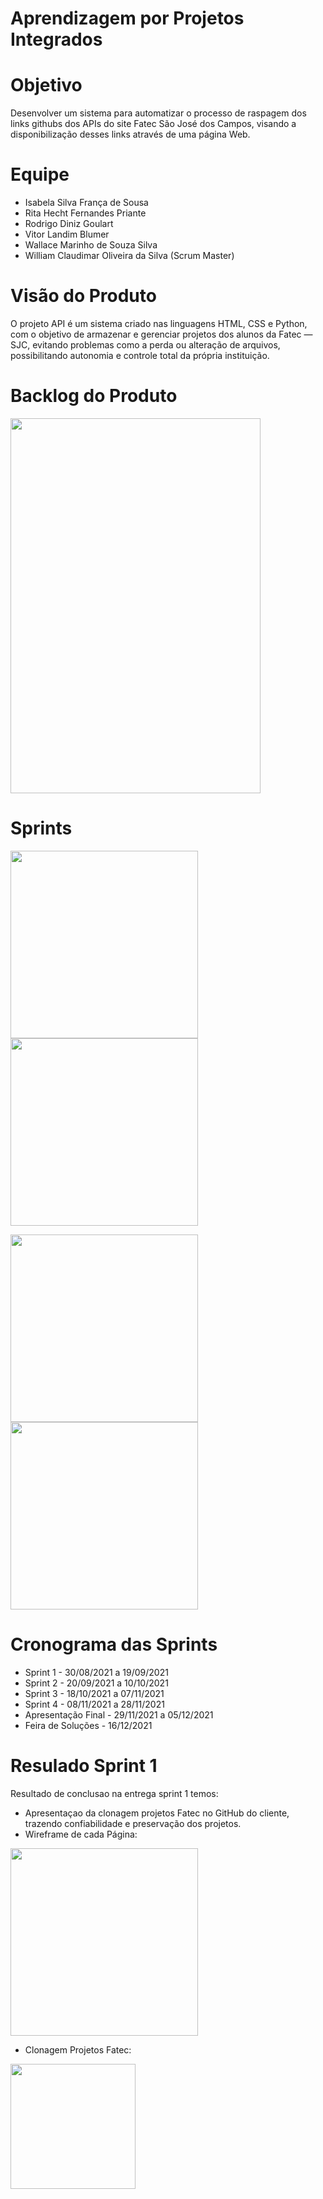 # Aprendizagem por Projetos Integrados

# Objetivo 
Desenvolver um sistema para automatizar o processo de raspagem dos links githubs dos APIs do site Fatec São José dos Campos, visando a disponibilização desses links através de uma página Web.

# Equipe
 - Isabela Silva França de Sousa 
 - Rita Hecht Fernandes Priante 
 - Rodrigo Diniz Goulart 
 - Vitor Landim Blumer
 - Wallace Marinho de Souza Silva 
 - William Claudimar Oliveira da Silva (Scrum Master)

 # Visão do Produto 
 O projeto API é um sistema criado nas linguagens HTML, CSS e Python, com o objetivo de armazenar e gerenciar projetos dos alunos da Fatec — SJC, evitando problemas como a perda ou alteração de arquivos, possibilitando  autonomia e controle total da própria instituição. 

 # Backlog do Produto 
<img src = "IMG/BACKLOG.png" style="width:400px;height:600px;" >

 # Sprints
<img src = "IMG/SPRINT 1.png" style = "width:300px;height:300px;" > <img src = "IMG/SPRINT 2.png" style = "width:300px;height:300px;" >

<img src = "IMG/SPRINT 3.png" style = "width:300px;height:300px;" > <img src = "IMG/SPRINT 4.png" style = "width:300px;height:300px;">

 # Cronograma das Sprints
- Sprint 1 - 30/08/2021 a 19/09/2021
- Sprint 2 - 20/09/2021 a 10/10/2021
- Sprint 3 - 18/10/2021 a 07/11/2021
- Sprint 4 - 08/11/2021 a 28/11/2021
- Apresentação Final - 29/11/2021 a 05/12/2021
- Feira de Soluções - 16/12/2021

# Resulado Sprint 1
Resultado de conclusao na entrega sprint 1 temos:

* Apresentaçao da clonagem projetos Fatec no GitHub do cliente, trazendo confiabilidade e preservação dos projetos.
* Wireframe de cada Página:
 <img src = "IMG/GIF wireframes.gif" width ="300px">

* Clonagem Projetos Fatec:
<img src = "IMG/GIF repositório.gif" width ="200px">
